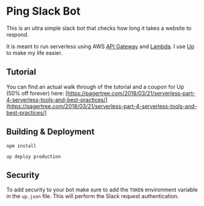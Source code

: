 # Ping Slack Bot

This is an ultra simple slack bot that checks how long it takes a website to respond.

It is meant to run serverless using AWS [API Gateway](https://aws.amazon.com/api-gateway/) and [Lambda](https://aws.amazon.com/lambda/). I use [Up](https://github.com/apex/up) to make my life easier.

## Tutorial
You can find an actual walk through of the tutorial and a coupon for Up (50% off forever) here: [https://pagertree.com/2018/03/21/serverless-part-4-serverless-tools-and-best-practices/](https://pagertree.com/2018/03/21/serverless-part-4-serverless-tools-and-best-practices/)

## Building & Deployment

`npm install`

`up deploy production`

## Security

To add security to your bot make sure to add the `TOKEN` environment variable in the `up.json` file. This will perform the Slack request authentication.

